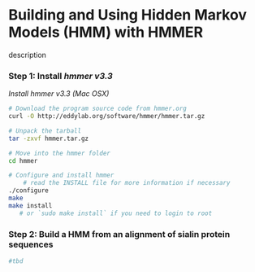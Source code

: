 # Building and Using Hidden Markov Models (HMM) with HMMER
description

### Step 1:  Install ___hmmer v3.3___
_Install hmmer v3.3 (Mac OSX)_
```bash
# Download the program source code from hmmer.org
curl -O http://eddylab.org/software/hmmer/hmmer.tar.gz

# Unpack the tarball
tar -zxvf hmmer.tar.gz

# Move into the hmmer folder
cd hmmer

# Configure and install hmmer
    # read the INSTALL file for more information if necessary
./configure
make
make install
   # or `sudo make install` if you need to login to root
```

### Step 2:  Build a HMM from an alignment of sialin protein sequences
```bash
#tbd
```
